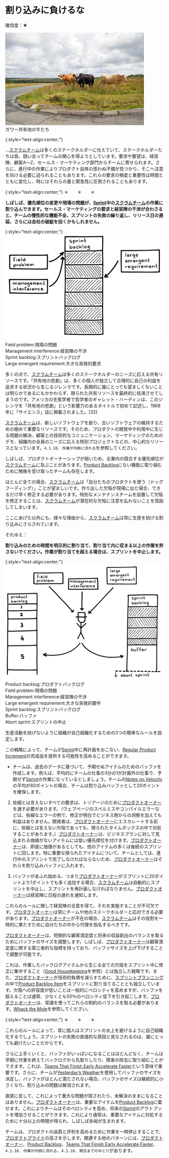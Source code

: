 # 割り込みに負けるな

確信度：★

![ch02_34_33_Illegitimus_Non_Interruptus1](Images/ch02_34_33_Illegitimus_Non_Interruptus1.png)<br>
ガワー共有地の牛たち

{:style="text-align:center;"}


...​[スクラムチーム](ch02_07_7_Scrum_Team.md)は多くのステークホルダーに仕えていて、ステークホルダーたちは皆、競い合ってチームの関心を得ようとしています。要求や要望は、経営陣、顧客A～Z、セールス・マーケティング部門からチームに寄せられます。さらに、進行中の作業によりプロダクト自体の思わぬ不備が見つかり、そこへ注意を向ける必要に迫られることもあります。これらの要求の頻度と重要性は時間とともに変化し、時にはそれらの量と緊急性に圧倒されることもあります。

{:style="text-align:center;"}
＊　　＊　　＊

**しばしば、優先順位の変更や現場の問題が、[Sprint](https://sites.google.com/a/scrumplop.org/published-patterns/value-stream/sprint)​中の[スクラムチーム](ch02_07_7_Scrum_Team.md)の作業に割り込んできます。セールス・マーケティングの要求と経営陣の干渉が合わさると、チームの慢性的な機能不全、スプリントの失敗の繰り返し、リリース日の遅延、さらには会社の破綻を招くかもしれません。**

{:style="text-align:center;"}
![ch02_34_33_Illegitimus_Non_Interruptus2](Images/ch02_34_33_Illegitimus_Non_Interruptus2.png)<br>
Field problem:現場の問題<br>Management interference:経営陣の干渉<br>Sprint backlog:スプリントバックログ<br>Large emergent requirement:大きな突発的要求

多くの点で、[スクラムチーム](ch02_07_7_Scrum_Team.md)は多くのステークホルダーのニーズに応える共有リソースです。「共有地の悲劇」は、多くの個人が独立して合理的に自己の利益を追求する状況から生じるジレンマです。長期的に誰にとっても望ましくないことは明らかであるにもかかわらず、限られた共有リソースを最終的に枯渇させてしまうのです。アメリカの生態学者で哲学者のギャレット・ハーディンは、このジレンマを「共有地の悲劇」という影響力のあるタイトルで初めて記述し、1968年に「サイエンス」誌に掲載されました。[32]

[スクラムチーム](ch02_07_7_Scrum_Team.md)は、新しいソフトウェアを創り、古いソフトウェアの維持するための極めて重要なリソースです。そのため、プロダクトの開発中や利用中に生じる問題の解決、顧客との技術的なコミュニケーション、マーケティングのためのデモ、組織内の全員のニーズに応える特別プロジェクトなどの、中心的なリソースとなっています。`4.1.18. 作業が内側に流れる`を参照してください。

しばしば、プロダクトオーナーシップが弱いため、企業内の競合する優先順位が[スクラムチーム](ch02_07_7_Scrum_Team.md)に及ぶことがあります。​[Product Backlog](https://sites.google.com/a/scrumplop.org/published-patterns/value-stream/product-backlog)にない機能に取り組むために賄賂を受け取ったチームも存在します。

ほとんど全ての場合、[スクラムチーム](ch02_07_7_Scrum_Team.md)は「自分たちのプロダクトを使う（ドッグフーディング）」ことが望ましいです。作り出した欠陥が現場に出た場合、できるだけ早く修正する必要があります。特別なメンテナンスチームを設置して欠陥を修正することは、[スクラムチーム](ch02_07_7_Scrum_Team.md)が潜在的な欠陥に注意を払わないことを奨励してしまいます。

ここにあげた以外にも、様々な理由から、[スクラムチーム](ch02_07_7_Scrum_Team.md)は常に生産を妨げる割り込みにさらされています。

それゆえ：

**割り込みのための時間を明示的に割り当て、割り当て内に収まる以上の作業を許さないでください。作業が割り当てを超える場合は、スプリントを中止します。**

{:style="text-align:center;"}
![ch02_34_33_Illegitimus_Non_Interruptus3](Images/ch02_34_33_Illegitimus_Non_Interruptus3.png)<br>
Product backlog:プロダクトバックログ<br>Field problem:現場の問題<br>Management interference:経営陣の干渉<br>Large emergent requirement:大きな突発的要件<br>Sprint backlog:スプリントバックログ<br>Buffer:バッファ<br>Abort sprint:スプリントの中止

生産活動を妨げないように組織が自己組織化するための3つの簡単なルールを設定します。

この戦略によって、チームが[Sprint](https://sites.google.com/a/scrumplop.org/published-patterns/value-stream/sprint)中に再計画をおこない、​[Regular Product Increment](https://sites.google.com/a/scrumplop.org/published-patterns/value-stream/regular-product-increment)の完成品を提供する可能性を高めることができます。

* チームは、過去のデータに基づいて、予期せぬアイテムのためのバッファを作成します。例えば、平均的にチームの仕事の3分の1が計画外の仕事で、予期せず[Sprint](https://sites.google.com/a/scrumplop.org/published-patterns/value-stream/sprint)の作業になっているとしましょう。チームの[Notes on Velocity](https://sites.google.com/a/scrumplop.org/published-patterns/value-stream/notes-on-velocity)の平均が60ポイントの場合、チームは割り込みバッファとして20ポイントを確保します。

2. 些細とは言えないすべての要求は、トリアージのために[プロダクトオーナー](ch02_11_11_Product_Owner.md)​を通す必要があります。（ウェブページのスペルミスやコンパイルエラーなどは、些細なエラーの例で、修正が明白でビジネス側からの洞察を加えても利益はありません。開発者は、[プロダクトオーナー](ch02_11_11_Product_Owner.md)にエスカレートする前に、些細とは言えない欠陥であっても、限られたタイムボックスの中で対処することがあります。）[プロダクトオーナー](ch02_11_11_Product_Owner.md)は、ビジネスプランに対して見込まれる価値がないアイテムには低い優先順位を付けます。[プロダクトオーナー](ch02_11_11_Product_Owner.md)は、即座に価値があるとしても、他のアイテムの多くは後続のスプリントに回します。特に重要な限られたアイテムについて、チームとしては、進行中のスプリントで完了しなければならないため、[プロダクトオーナー](ch02_11_11_Product_Owner.md)はそれらを割り込みバッファに入れます。

3. バッファがあふれ始める、つまり[プロダクトオーナー](ch02_11_11_Product_Owner.md)がスプリントに20ポイントより1ポイントでも多く追加する場合、[スクラムチーム](ch02_07_7_Scrum_Team.md)は自動的にスプリントを中止し、スプリントを再計画しなければなりません。[プロダクトオーナー](ch02_11_11_Product_Owner.md)は経営陣に日程の遅れを通知します。

これらのルールに関して経営陣の合意を得て、それを実施することが不可欠です。[プロダクトオーナー](ch02_11_11_Product_Owner.md)は常にチームや他のステークホルダーと応対できる必要があります。[プロダクトオーナー](ch02_11_11_Product_Owner.md)が不在の場合、[スクラムチーム](ch02_07_7_Scrum_Team.md)はその役割を一時的に果たすために自分たちの中から代理を指名するべきです。

[プロダクトオーナー](ch02_11_11_Product_Owner.md)は、短期的な顧客満足度と将来の収益創出のバランスを取るためにバッファのサイズを調整します。しばしば、[プロダクトオーナー](ch02_11_11_Product_Owner.md)は顧客満足度に関する第三者的な指標を持っており、バッファサイズを上げ下げすることで調整が可能です。

これは、作業したバックログアイテムから生じる全ての欠陥をスプリント中に修正に集中すること（[Good Housekeeping](https://sites.google.com/a/scrumplop.org/published-patterns/value-stream/good-housekeeping)を参照）とは独立した戦略です。また、[プロダクトオーナー](ch02_11_11_Product_Owner.md)が技術的負債を減らすために、[スプリントプランニング](ch02_25_24_Sprint_Planning.md)の中で[Product Backlog Item](https://sites.google.com/a/scrumplop.org/published-patterns/value-stream/product-backlog/product-backlog-item)をスプリントに割り当てることとも独立しています。欠陥への許容度が低いことは一般的にベロシティを高めますが、バッファを超えることは通常、少なくとも50％のベロシティ低下を引き起こします。[プロダクトオーナー](ch02_11_11_Product_Owner.md)は、常識を使ってこれらの制約のバランスを取る必要があります。[Whack the Mole](https://sites.google.com/a/scrumplop.org/published-patterns/value-stream/whack-the-mole)を参照してください。

{:style="text-align:center;"}
＊　　＊　　＊

これらのルールによって、常に個人はスプリントの炎上を避けるように自己組織化するでしょう。スプリントの失敗の直接的な原因と見なされるのは、誰にとっても避けたいことだからです。

さらに上手くいくと、バッファがいっぱいになることはほとんどなく、チームは早期に作業を終えてバックログから先取りしたり、障害の除去に取り組むことができます。これは、​[Teams That Finish Early Accelerate Faster](https://sites.google.com/a/scrumplop.org/published-patterns/retrospective-pattern-language/teams-that-finish-early-accelerate-faster)​という意味で重要です。さらに、チームが[Yesterday’s Weather](https://sites.google.com/a/scrumplop.org/published-patterns/value-stream/estimation-points/yesterday-s-weather)を使用してバッファのサイズを決定し、バッファがほとんど満たされない場合、バッファのサイズは継続的に小さくなり、割り込みの問題は解消されます。

直感に反して、これによって重大な問題が隠されたり、未解決のままになることはありません。[プロダクトオーナー](ch02_11_11_Product_Owner.md)は、重要なアイテムを[Product Backlog](https://sites.google.com/a/scrumplop.org/published-patterns/value-stream/product-backlog)に載せます。これによりチームはそのベロシティを高め、将来の[Sprint](https://sites.google.com/a/scrumplop.org/published-patterns/value-stream/sprint)のアウトプットを増加させることができます。これにより通常は、重要なアイテムに対処するために十分以上の時間が得られ、しばしば余裕が生まれます。

チームは、プロダクトの品質と評判を高めるために作業を一時停止することで、[プロダクトプライド](ch02_39_38_Product_Pride.md)の高さを示します。関連する他のパターンには、[プロダクトオーナー](ch02_11_11_Product_Owner.md)、[Product Backlog](https://sites.google.com/a/scrumplop.org/published-patterns/value-stream/product-backlog)、[Teams That Finish Early Accelerate Faster](https://sites.google.com/a/scrumplop.org/published-patterns/retrospective-pattern-language/teams-that-finish-early-accelerate-faster)、`4.1.18. 作業が内側に流れる`、`4.1.10. 期日までのゆとり`があります。

